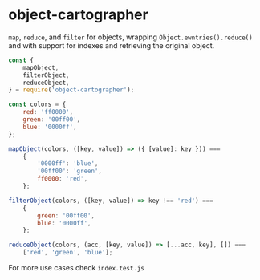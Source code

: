# object-cartographer

`map`, `reduce`, and `filter` for objects, wrapping `Object.ewntries().reduce()` and with support for indexes and retrieving the original object.

```js
const {
	mapObject,
	filterObject,
	reduceObject,
} = require('object-cartographer');

const colors = {
	red: 'ff0000',
	green: '00ff00',
	blue: '0000ff',
};

mapObject(colors, ([key, value]) => ({ [value]: key })) ===
	{
		'0000ff': 'blue',
		'00ff00': 'green',
		ff0000: 'red',
	};

filterObject(colors, ([key, value]) => key !== 'red') ===
	{
		green: '00ff00',
		blue: '0000ff',
	};

reduceObject(colors, (acc, [key, value]) => [...acc, key], []) ===
	['red', 'green', 'blue'];
```

For more use cases check `index.test.js`
